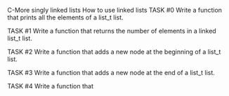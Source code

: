 C-More singly linked lists
How to use linked lists
TASK #0 Write a function that prints all the elements of a list_t list.

TASK #1 Write a function that returns the number of elements in a linked list_t list.

TASK #2 Write a function that adds a new node at the beginning of a list_t list.

TASK #3 Write a function that adds a new node at the end of a list_t list.

TASK #4 Write a function that
